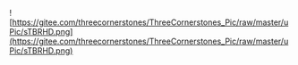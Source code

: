 ![https://gitee.com/threecornerstones/ThreeCornerstones_Pic/raw/master/uPic/sTBRHD.png](https://gitee.com/threecornerstones/ThreeCornerstones_Pic/raw/master/uPic/sTBRHD.png)